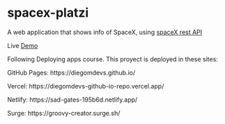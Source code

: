 # spacex-platzi
A web application that shows info of SpaceX, using [spaceX rest API](https://github.com/r-spacex/SpaceX-API) 

Live [Demo](https://platzinautas.now.sh/)

Following Deploying apps course. This proyect is deployed in these sites: 
<p>GitHub Pages: https://diegomdevs.github.io/</p>
<p>Vercel: https://diegomdevs-github-io-repo.vercel.app/</p>
<p>Netlify: https://sad-gates-195b6d.netlify.app/</p>
<p>Surge: https://groovy-creator.surge.sh/</p>
